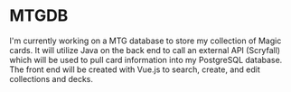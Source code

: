 # MTGDB
I'm currently working on a MTG database to store my collection of Magic cards. It will utilize Java on the back end to call an external API (Scryfall) which will be used to pull card information into my PostgreSQL database.  The front end will be created with Vue.js to search, create, and edit collections and decks.

